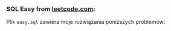 ### SQL Easy from [leetcode.com](https://leetcode.com/):

Plik `easy.sql` zawiera moje rozwiązania poniższych problemów:
